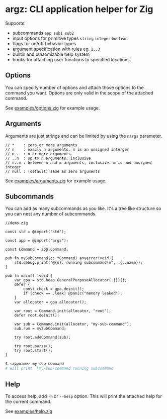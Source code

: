 # argz: CLI application helper for Zig

Supports:

- subcommands `app sub1 sub2`
- input options for primitive types `string` `integer` `boolean`
- flags for on/off behavior types
- argument specification with rules eg. `1..3`
- builtin and customizable help system
- hooks for attaching user functions to specified locations.


## Options

You can specify number of options and attach those options to the command you want. Options are only valid
in the scope of the attached command.

See [examples/options.zig](./examples/options.zig) for example usage.

## Arguments

Arguments are just strings and can be limited by using the `nargs` parameter.
```zig
// *    : zero or more arguments
// n    : exacly n arguments. n is an unsigned interger
// n..  : n or more arguments.
// ..n  : up to n arguments, inclusive
// n..m : between n and m arguments, inclusive. m is and unsigned integer
// null : (default) same as zero arguments
```
See [examples/arguments.zig](./examples/options.zig) for example usage.


## Subcommands

You can add as many subcommands as you like. It's a tree like structure so you can nest any number of subcommands.

```zig
//demo.zig

const std = @import("std");

const app = @import("argz");

const Command = app.Command;

pub fn mySubCommand(c: *Command) anyerror!void {
    std.debug.print("@{s}: running subcommand\n", .{c.name});
}

pub fn main() !void {
    var gpa = std.heap.GeneralPurposeAllocator(.{}){};
    defer {
        const check = gpa.deinit();
        if (check == .leak) @panic("memory leaked");
    }
    var allocator = gpa.allocator();

    var root = Command.init(allocator, "root");
    defer root.deinit();

    var sub = Command.init(allocator, "my-sub-command");
    sub.run = mySubCommand;

    try root.addCommand(sub);

    try root.parse();
    try root.start();
}
```

```sh
$ <appname> my-sub-command
# will print  @my-sub-command running subcommand
```


## Help

To access help, add `-h` or `--help` option. This will print the attached help for the current command.

See [examples/help.zig](./examples/help.zig)

